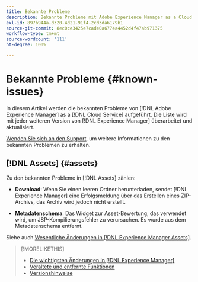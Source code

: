 ```yaml
---
title: Bekannte Probleme
description: Bekannte Probleme mit Adobe Experience Manager as a Cloud Service
exl-id: 897b944a-d320-4d21-91f4-2cd3da6179b1
source-git-commit: 8ec0ce3425e7cade0a6774a4452d4f47ab971375
workflow-type: tm+mt
source-wordcount: '111'
ht-degree: 100%

---
```


# Bekannte Probleme {#known-issues}

In diesem Artikel werden die bekannten Probleme von [!DNL Adobe Experience Manager] as a [!DNL Cloud Service] aufgeführt. Die Liste wird mit jeder weiteren Version von [!DNL Experience Manager] überarbeitet und aktualisiert.

[Wenden Sie sich an den Support](https://experienceleague.adobe.com/?lang=de&amp;support-solution=Experience+Manager#support), um weitere Informationen zu den bekannten Problemen zu erhalten.

<!-- 
## Platform {#platform}

## Sites {#sites}
-->

## [!DNL Assets] {#assets}

<!-- Jira label: assets-cloud-known-issues -->

Zu den bekannten Probleme in [!DNL Assets] zählen:

* **Download**: Wenn Sie einen leeren Ordner herunterladen, sendet [!DNL Experience Manager] eine Erfolgsmeldung über das Erstellen eines ZIP-Archivs, das Archiv wird jedoch nicht erstellt.

* **Metadatenschema**: Das Widget zur Asset-Bewertung, das verwendet wird, um JSP-Kompilierungsfehler zu verursachen. Es wurde aus dem Metadatenschema entfernt. <!-- CQ-4282865, CQ-4284633 -->

Siehe auch [Wesentliche Änderungen in [!DNL Experience Manager Assets]](/help/assets/assets-cloud-changes.md).

<!-- This content was added at GA. Not sure if we should continue to have this commitment about upcoming features/enh. in the docs. Commenting it for now.

### Upcoming Assets capabilities {#upcoming-assets-capabilities}

A few capabilities of Adobe Experience Manager Assets that depend on foundation capabilities, which are not yet available in the Experience Manager as a Cloud Service deployment architecture, are expected to be enabled at a later stage:

* Capabilities not enabled at this stage due to dependency on Commerce Integration Framework APIs:
  * Photoshoot workflow models.
  * Product information tab in the asset properties user interface is not populated.

* Capabilities not enabled at this stage due to dependency on InDesign Server integration:
  * Asset Templates and Asset Catalogs.
  * Multi-page preview of Adobe InDesign files.
-->

>[!MORELIKETHIS]
>
>* [Die wichtigsten Änderungen in [!DNL Experience Manager]](aem-cloud-changes.md)
>* [Veraltete und entfernte Funktionen](deprecated-removed-features.md)
>* [Versionshinweise](home.md)

